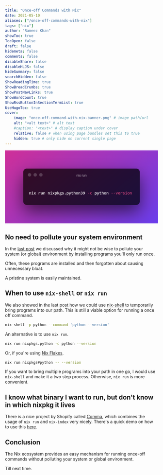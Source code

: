 ```yaml
---
title: "Once-off Commands with Nix"
date: 2021-05-10
aliases: ["/once-off-commands-with-nix"]
tags: ["nix"]
author: "Rameez Khan"
showToc: true
TocOpen: false
draft: false
hidemeta: false
comments: false
disableShare: false
disableHLJS: false
hideSummary: false
searchHidden: false
ShowReadingTime: true
ShowBreadCrumbs: true
ShowPostNavLinks: true
ShowWordCount: true
ShowRssButtonInSectionTermList: true
UseHugoToc: true
cover:
    image: "once-off-command-with-nix-banner.png" # image path/url
    alt: "<alt text>" # alt text
    #caption: "<text>" # display caption under cover
    relative: false # when using page bundles set this to true
    hidden: true # only hide on current single page
---
```


![Banner](once-off-command-with-nix-banner.png)

## No need to pollute your system environment
In the [last post](https://rameezkhan.me/per-project-packages-using-nix-and-direnv/) we discussed why it might not be wise to pollute your system (or global) environment by installing programs you'll only run once.

Often, these programs are installed and then forgotten about causing unnecessary bloat. 

A pristine system is easily maintained.

## When to use `nix-shell` or `nix run`
We also showed in the last post how we could use [nix-shell](https://rameezkhan.me/per-project-packages-using-nix-and-direnv/) to temporarily
bring programs into our path. This is still a viable option for running a once off command.

```bash
nix-shell -p python --command 'python --version'
```

An alternative is to use `nix run`.

```bash
nix run nixpkgs.python -c python --version
```

Or, if you're using [Nix Flakes](https://nixos.wiki/wiki/Flakes).
```sh
nix run nixpkgs#python -- --version
```

If you want to bring multiple programs into your path in one go, I would use `nix-shell` and make it a two step process. Otherwise, `nix run` is more convenient.

## I know what binary I want to run, but don't know in which nixpkg it lives
There is a nice project by Shopify called [Comma](https://github.com/Shopify/comma), which combines the usage of `nix run` and `nix-index` very nicely. There's a quick demo on how to use this [here](https://www.youtube.com/watch?v=VUM3Km_4gUg&list=PLRGI9KQ3_HP_OFRG6R-p4iFgMSK1t5BHs).

## Conclusion
The Nix ecosystem provides an easy mechanism for running once-off commands without polluting your system or global environment.

Till next time.

